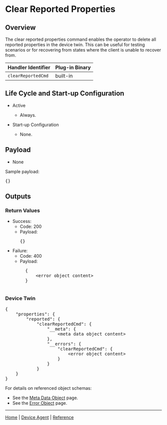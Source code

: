 # Clear Reported Properties

## Overview

The clear reported properties command enables the operator to delete all reported properties in the device twin. This can be useful for testing scenarios or for recovering from states where the client is unable to recover from.

| Handler Identifier | Plug-in Binary
|----|----|
| `clearReportedCmd` | built-in |

## Life Cycle and Start-up Configuration

- Active
    - Always.

- Start-up Configuration
    - None.

## Payload

- None

Sample payload:

<pre>
{}
</pre>

## Outputs

### Return Values

- Success:
    - Code: 200
    - Payload:
        <pre>{}</pre>
- Failure:
    - Code: 400
    - Payload:
        <pre>
        {
            &lt;error object content&gt;
        }
        </pre>


### Device Twin

<pre>
{
    "properties": {
        "reported": {
            "clearReportedCmd": {
                "__meta": {
                    &lt;meta data object content&gt;
                },
                "__errors": {
                    "clearReportedCmd": {
                        &lt;error object content&gt;
                    }
                }
            }
    }
}
</pre>

For details on referenced object schemas:

- See the [Meta Data Object](meta-object.md) page.
- See the [Error Object](error-object.md) page.

----

[Home](../../../../README.md) | [Device Agent](../../device-agent.md) | [Reference](../../reference.md)